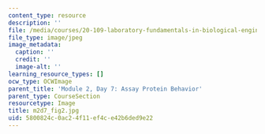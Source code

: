 ```yaml
---
content_type: resource
description: ''
file: /media/courses/20-109-laboratory-fundamentals-in-biological-engineering-spring-2010/5800824c0ac24f11ef4ce42b6ded9e22_m2d7_fig2.jpg
file_type: image/jpeg
image_metadata:
  caption: ''
  credit: ''
  image-alt: ''
learning_resource_types: []
ocw_type: OCWImage
parent_title: 'Module 2, Day 7: Assay Protein Behavior'
parent_type: CourseSection
resourcetype: Image
title: m2d7_fig2.jpg
uid: 5800824c-0ac2-4f11-ef4c-e42b6ded9e22
---
```

